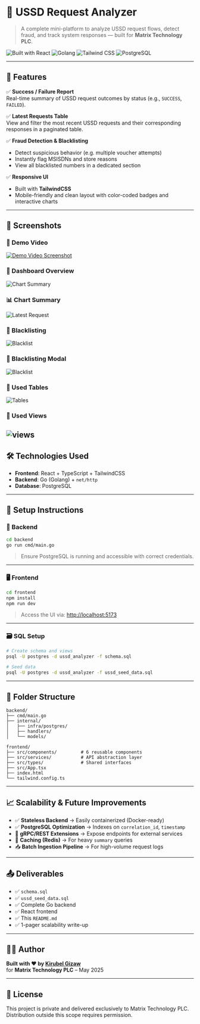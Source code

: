 # 📱 USSD Request Analyzer

> A complete mini-platform to analyze USSD request flows, detect fraud, and track system responses — built for **Matrix Technology PLC**.

![Built with React](https://img.shields.io/badge/frontend-React-blue?logo=react)
![Golang](https://img.shields.io/badge/backend-Go-00ADD8?logo=go)
![Tailwind CSS](https://img.shields.io/badge/styling-TailwindCSS-38b2ac?logo=tailwindcss)
![PostgreSQL](https://img.shields.io/badge/database-PostgreSQL-336791?logo=postgresql)

---

## 🚀 Features

✅ **Success / Failure Report**  
Real-time summary of USSD request outcomes by status (e.g., `SUCCESS`, `FAILED`).

✅ **Latest Requests Table**  
View and filter the most recent USSD requests and their corresponding responses in a paginated table.

✅ **Fraud Detection & Blacklisting**  
- Detect suspicious behavior (e.g. multiple voucher attempts)
- Instantly flag MSISDNs and store reasons
- View all blacklisted numbers in a dedicated section

✅ **Responsive UI**  
- Built with **TailwindCSS**  
- Mobile-friendly and clean layout with color-coded badges and interactive charts

---

## 📸 Screenshots


### 🧭 Demo Video  
[![Demo Video Screenshot](./screenshots/dashboard-overview.png)](https://drive.google.com/file/d/1zY8-AKkcdo3pOJWUJIQPUAm3z_cB2HbR/view?usp=sharing)


### 🧭 Dashboard Overview  
![Chart Summary](./screenshots/dashboard-overview.png)

### 📊 Chart Summary  
![Latest Request](./screenshots/latestRequests.png)

### 📝 Blacklisting   
![Blacklist](./screenshots/blacklist-modal.png)

### 📝 Blacklisting Modal  
![Blacklist](./screenshots/blacklistmodal.png)

### 📝 Used Tables  
![Tables](./screenshots/table.png)

### 📝 Used Views  
![views](./screenshots/views.png)
---

## 🛠 Technologies Used

- **Frontend**: React + TypeScript + TailwindCSS
- **Backend**: Go (Golang) + `net/http`
- **Database**: PostgreSQL

---

## 🧰 Setup Instructions

### 🔧 Backend

```bash
cd backend
go run cmd/main.go
```

> Ensure PostgreSQL is running and accessible with correct credentials.

---

### 🖥 Frontend

```bash
cd frontend
npm install
npm run dev
```

> Access the UI via: [http://localhost:5173](http://localhost:5173)

---

### 🗃 SQL Setup

```bash
# Create schema and views
psql -U postgres -d ussd_analyzer -f schema.sql

# Seed data
psql -U postgres -d ussd_analyzer -f ussd_seed_data.sql
```

---

## 📁 Folder Structure

```
backend/
├── cmd/main.go
├── internal/
│   ├── infra/postgres/
│   ├── handlers/
│   └── models/

frontend/
├── src/components/         # 6 reusable components
├── src/services/           # API abstraction layer
├── src/types/              # Shared interfaces
├── src/App.tsx
├── index.html
└── tailwind.config.ts
```

---

## 📈 Scalability & Future Improvements

- ✅ **Stateless Backend** → Easily containerized (Docker-ready)
- ✅ **PostgreSQL Optimization** → Indexes on `correlation_id`, `timestamp`
- 🔁 **gRPC/REST Extensions** → Expose endpoints for external services
- 🧠 **Caching (Redis)** → For heavy `summary` queries
- 📥 **Batch Ingestion Pipeline** → For high-volume request logs

---

## 📤 Deliverables

- ✅ `schema.sql`
- ✅ `ussd_seed_data.sql`
- ✅ Complete Go backend
- ✅ React frontend
- ✅ This `README.md`
- ✅ 1-pager scalability write-up

---

## 🧑‍💻 Author

**Built with ❤️ by [Kirubel Gizaw](https://github.com/kirubhel)**  
for **Matrix Technology PLC** – May 2025

---

## 📄 License

This project is private and delivered exclusively to Matrix Technology PLC. Distribution outside this scope requires permission.
